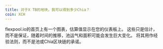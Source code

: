 ```yaml
---
title: 对于X TB的地块，我可以得到多少Chia？
coin: XCH
---
```


flexpool.io的首页上有一个图表，估算值显示在您的仪表板上。 这些只是估计，而不是保证，随着时间的推移，池运气和面积可能会发生巨大变化。 将其用作经验法则，而不是池或Chia区块链的承诺。
